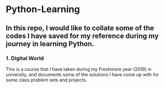 # Python-Learning

## In this repo, I would like to collate some of the codes I have saved for my reference during my journey in learning Python.

### 1. Digital World

This is a course that I have taken during my Freshmore year (2019) in university, and documents some of the solutions I have come up with for some class problem sets and projects.
